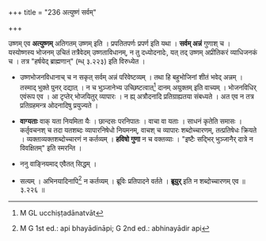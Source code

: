 +++
title = "236 अत्युष्णं सर्वम्"

+++


उष्णम् एव **अत्युष्णम्** अतिगतम् उष्णम् इति । प्रपतितपर्णः प्रपर्ण इति यथा । **सर्वम् अन्नं** गुणाश् च । यस्योष्णस्य भोजनम् उचितं तत्रैवेदम् उष्णताविधानम्, न तु दध्योदनादेः, यत् तद् उष्णम् अप्रीतिकरं व्याधिजनकं च । तत्र "हर्षयेद् ब्राह्मणान्" (म्ध् ३.२२३) इति विरुध्येत । 

- उष्णभोजनविधानाच् च न सकृत् सर्वम् अन्नं परिवेष्टव्यम् । तथा हि बहुभोजिनां शीतं भवेद् अन्नम् । तस्माद् भुक्ते पुनर् दद्यात् । न च भुञ्जानेभ्य उच्छिष्टत्वात्[^४०४] दानम् अयुक्तम् इति वाच्यम् । भोजनविधिर् एवंरूप एव । आ टृप्तेर् भोजयितुर् व्यापारः । न ह्य् अत्रौदनादि प्रतिग्राह्यतया संबध्यते । अत एव न तत्र प्रतिग्रहमन्त्र ओदनादिषु प्रयुज्यते । 


[^४०४]:
     M GL ucchiṣṭadānatvāt

- **वाग्यताः** वाक् यता नियमिता यैः । छान्दसः परनिपातः । वाचा वा यताः । साधनं कृतेति समासः । कर्तृवचनश् च तदा यतशब्दः व्यापारनिषेधो नियमनम्, वाचश् च व्यापारः शब्दोच्चारणम्, तत्प्रतिषेधः क्रियते । व्यक्ताव्यक्तशब्दोच्चारणं न कर्तव्यम् । **हविषो गुणा** न च वक्तव्याः । "इष्टैः सद्भिर् भुञ्जानैर् दात्रे न विवक्षितम्" इति स्मरन्ति ।

- ननु वाङ्नियमाद् एवैतत् सिद्धम् ।

- सत्यम् । अभिनयादिनापि[^४०५] न कर्तव्यम् । ब्रूविः प्रतिपादने वर्तते । **ब्रूयुर्** इति न शब्दोच्चारणम् एव ॥ ३.२२६ ॥


[^४०५]:
     M G 1st ed.: api bhayādināpi; G 2nd ed.: abhinayādir api